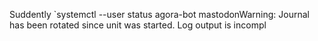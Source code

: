 Suddently `systemctl --user status agora-bot mastodonWarning: Journal has been rotated since unit was started. Log output is incompl
